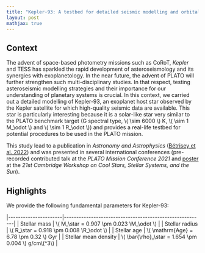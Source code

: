 ```yaml
---
title: "Kepler-93: A testbed for detailed seismic modelling and orbital evolution of super-Earths around solar-like stars"
layout: post
mathjax: true
---
```


## Context

The advent of space-based photometry missions such as CoRoT, *Kepler* and TESS has sparkled the rapid development of asteroseismology and its synergies with exoplanetology. In the near future, the advent of PLATO will further strengthen such multi-disciplinary studies. In that respect, testing asteroseismic modelling strategies and their importance for our understanding of planetary systems is crucial. In this context, we carried out a detailed modelling of Kepler-93, an exoplanet host star observed by the Kepler satellite for which high-quality seismic data are available. This star is particularly interesting because it is a solar-like star very similar to the PLATO benchmark target (G spectral type, \\( \sim 6000 \\) K, \\( \sim 1 M_\odot \\) and \\( \sim 1 R_\odot \\)) and provides a real-life testbed for potential procedures to be used in the PLATO mission.

This study lead to a publication in *Astronomy and Astrophysics* ([Bétrisey et al. 2022](https://ui.adsabs.harvard.edu/abs/2022A%26A...659A..56B/abstract)) and was presented in several international conferences (pre-recorded contributed talk at the *PLATO Mission Conference 2021* and [poster](https://zenodo.org/record/7347403#.ZHcTWOxBz6A) at the *21st Cambridge Workshop on Cool Stars, Stellar Systems, and the Sun*).

## Highlights

We provide the following fundamental parameters for Kepler-93: 

|----------------------|---------------------------------------------------------|
| Stellar mass         | \\( M_\star = 0.907 \pm 0.023 \M_\odot \\)              |
| Stellar radius       | \\( R_\star = 0.918 \pm 0.008 \R_\odot \\)              |
| Stellar age          | \\( \mathrm{Age} = 6.78 \pm 0.32 \\) Gyr                |
| Stellar mean density | \\( \bar{\rho}_\star = 1.654 \pm 0.004 \\) g/cm\\(^3\\) |
